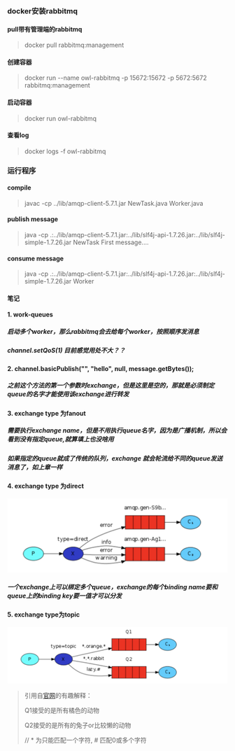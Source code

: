 ### docker安装rabbitmq
#### pull带有管理端的rabbitmq
> docker pull rabbitmq:management

#### 创建容器
> docker run --name owl-rabbitmq -p 15672:15672 -p 5672:5672 rabbitmq:management

#### 启动容器
> docker run owl-rabbitmq

#### 查看log
> docker logs -f owl-rabbitmq

### 运行程序
#### compile
> javac -cp ../lib/amqp-client-5.7.1.jar NewTask.java Worker.java

#### publish message
> java -cp .:../lib/amqp-client-5.7.1.jar:../lib/slf4j-api-1.7.26.jar:../lib/slf4j-simple-1.7.26.jar NewTask First message....

#### consume message
>  java -cp .:../lib/amqp-client-5.7.1.jar:../lib/slf4j-api-1.7.26.jar:../lib/slf4j-simple-1.7.26.jar Worker

#### 笔记
#### 1. work-queues
##### 启动多个worker，那么rabbitmq会去给每个worker，按照顺序发消息
##### channel.setQoS(1) 目前感觉用处不大？？
        
#### 2. channel.basicPublish("", "hello", null, message.getBytes());
##### 之前这个方法的第一个参数时exchange，但是这里是空的，那就是必须制定queue的名字才能使用该exchange进行转发
        
#### 3. exchange type 为fanout
##### 需要执行exchange name，但是不用执行queue名字，因为是广播机制，所以会看到没有指定queue,就算填上也没啥用
##### 如果指定的queue就成了传统的队列，exchange 就会轮流给不同的queue发送消息了，如上章一样
        
#### 4. exchange type 为direct
![direct](./images/direct.png)
##### 一个exchange上可以绑定多个queue，exchange的每个binding name要和queue上的binding key要一值才可以分发

#### 5. exchange type为topic
![direct](./images/topic.png)
> 引用自[官网](https://www.rabbitmq.com/tutorials/tutorial-five-java.html)的有趣解释：
>
> Q1接受的是所有橘色的动物
>
> Q2接受的是所有的兔子or比较懒的动物
>
> // * 为只能匹配一个字符, # 匹配0或多个字符

